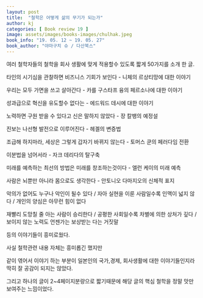 ```yaml
---
layout: post
title:  "철학은 어떻게 삶의 무기가 되는가"
author: kj
categories: [ Book review 19 ]
image: assets/images/books-images/chulhak.jpeg 
book_info: "19. 05. 12 ~ 19. 05. 27"
book_author: "야마구치 슈 / 다산북스"
---
```

여러 철학자들의 철학을 회사 생활에 맞게 적용할수 있도록 짧게 50가지를 소개 한 글.

타인의 시기심을 관찰하면 비즈니스 기회가 보인다 - 니체의 르상티망에 대한 이야기

우리는 모두 가면을 쓰고 살아간다 - 카를 구스타프 융의 페르소나에 대한 이야기

성과급으로 혁신을 유도할수 없다는 - 에드워드 데시에 대한 이야기

노력하면 구원 받을 수 있다고 신은 말하지 않았다 - 장 칼뱅의 예정설

진보는 나선형 발전으로 이루어진다 - 헤겔의 변증법

조급해 하지마라, 세상은 그렇게 갑자기 바뀌지 않는다 - 토머스 쿤의 페러다임 전환

이분법을 넘어서라 - 자크 데리다의 탈구축

미래를 예측하는 최선의 방법은 미래를 창조하는것이다 - 엘런 케이의 미래 예측

사람은 뇌뿐만 아니라 몸으로도 생각한다 - 안토니오 다마지오의 신체적 표지

악의가 없어도 누구나 악인이 될수 있다 / 자아 실현을 이룬 사람일수록 인맥이 넓지 않다 / 개인의 양심은 아무런 힘이 없다

재빨리 도망칠 줄 아는 사람이 승리한다 / 공평한 사회일수록 차별에 의한 상처가 깊다 / 보이지 않는 노력도 언젠가는 보상받는 다는 거짓말

등의 이야기들이 흥미로웠다.


사실 철학관련 내용 자체는 흥미롭긴 했지만

같이 엮어서 이야기 하는 부분이 일본인의 국가,경제, 회사생활에 대한 이야기들인지라 딱히 잘 공감이 되지는 않았다.

그리고 하나의 글이 2~4페이지분량으로 짧기때문에 해당 글의 핵심 철학을 정말 맛만 보여주는 느낌이었다.
